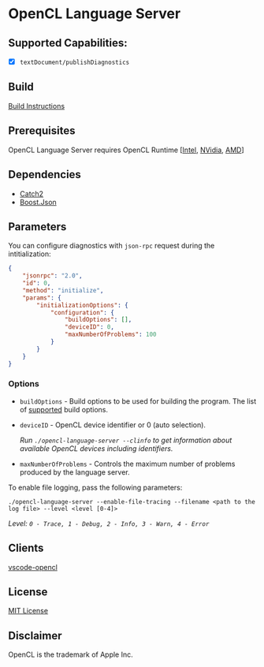 # OpenCL Language Server

## Supported Capabilities:

- [x] `textDocument/publishDiagnostics`

## Build

[Build Instructions](_dev/build.md)

## Prerequisites

OpenCL Language Server requires OpenCL Runtime [[Intel](https://software.intel.com/en-us/articles/opencl-drivers), [NVidia](http://www.nvidia.com/Download/index.aspx), [AMD](http://support.amd.com/en-us/download)]

## Dependencies

* [Catch2](https://github.com/catchorg/Catch2.git)
* [Boost.Json](https://github.com/boostorg/json.git)

## Parameters

You can configure diagnostics with `json-rpc` request during the intitialization:

```json
{
    "jsonrpc": "2.0",
    "id": 0,
    "method": "initialize",
    "params": {
        "initializationOptions": {
            "configuration": {
                "buildOptions": [],
                "deviceID": 0,
                "maxNumberOfProblems": 100
            }
        }
    }
}
```

### Options

* `buildOptions` - Build options to be used for building the program. The list of [supported](https://registry.khronos.org/OpenCL/sdk/2.1/docs/man/xhtml/clBuildProgram.html) build options.

* `deviceID` - OpenCL device identifier or 0 (auto selection). 

    *Run `./opencl-language-server --clinfo` to get information about available OpenCL devices including identifiers.*

* `maxNumberOfProblems` - Controls the maximum number of problems produced by the language server.

To enable file logging, pass the following parameters:

```
./opencl-language-server --enable-file-tracing --filename <path to the log file> --level <level [0-4]>
```

*Level: `0 - Trace, 1 - Debug, 2 - Info, 3 - Warn, 4 - Error`*

## Clients

[vscode-opencl](https://github.com/Galarius/vscode-opencl)

## License

[MIT License](https://raw.githubusercontent.com/Galarius/opencl-language-server/main/LICENSE.txt)

## Disclaimer

OpenCL is the trademark of Apple Inc.
